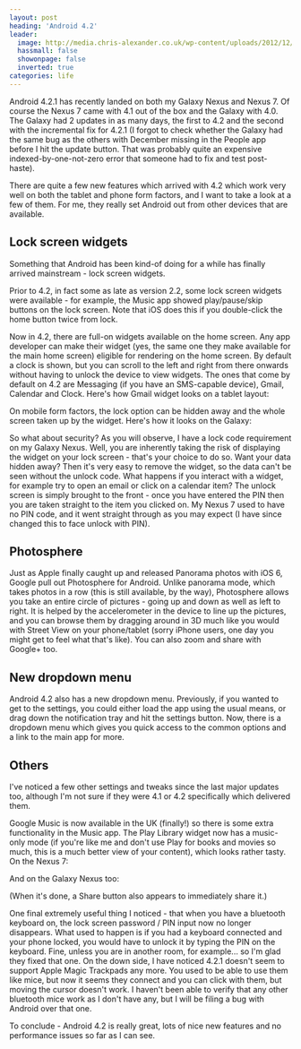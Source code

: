 ```yaml
---
layout: post
heading: 'Android 4.2'
leader:
  image: http://media.chris-alexander.co.uk/wp-content/uploads/2012/12/wpid-Screenshot_2012-12-02-12-17-19.png
  hassmall: false
  showonpage: false
  inverted: true
categories: life
---
```


Android 4.2.1 has recently landed on both my Galaxy Nexus and Nexus 7. Of course the Nexus 7 came with 4.1 out of the box and the Galaxy with 4.0. The Galaxy had 2 updates in as many days, the first to 4.2 and the second with the incremental fix for 4.2.1 (I forgot to check whether the Galaxy had the same bug as the others with December missing in the People app before I hit the update button. That was probably quite an expensive indexed-by-one-not-zero error that someone had to fix and test post-haste).

There are quite a few new features which arrived with 4.2 which work very well on both the tablet and phone form factors, and I want to take a look at a few of them. For me, they really set Android out from other devices that are available.

## Lock screen widgets

Something that Android has been kind-of doing for a while has finally arrived mainstream - lock screen widgets.

Prior to 4.2, in fact some as late as version 2.2, some lock screen widgets were available - for example, the Music app showed play/pause/skip buttons on the lock screen. Note that iOS does this if you double-click the home button twice from lock.

Now in 4.2, there are full-on widgets available on the home screen. Any app developer can make their widget (yes, the same one they make available for the main home screen) eligible for rendering on the home screen. By default a clock is shown, but you can scroll to the left and right from there onwards without having to unlock the device to view widgets. The ones that come by default on 4.2 are Messaging (if you have an SMS-capable device), Gmail, Calendar and Clock. Here's how Gmail widget looks on a tablet layout:

<!-- Replace missing image from http://media.chris-alexander.co.uk/wp-content/uploads/2012/12/wpid-Screenshot_2012-11-29-07-57-42.png -->

On mobile form factors, the lock option can be hidden away and the whole screen taken up by the widget. Here's how it looks on the Galaxy:

<!-- Replace missing image from http://media.chris-alexander.co.uk/wp-content/uploads/2012/12/wpid-Screenshot_2012-11-29-07-17-37.png -->

<!-- Replace missing image from http://media.chris-alexander.co.uk/wp-content/uploads/2012/12/wpid-Screenshot_2012-11-29-07-17-56.png -->

<!-- Replace missing image from http://media.chris-alexander.co.uk/wp-content/uploads/2012/12/wpid-Screenshot_2012-11-29-07-17-51.png -->

<!-- Replace missing image from http://media.chris-alexander.co.uk/wp-content/uploads/2012/12/wpid-Screenshot_2012-12-02-12-21-06.png -->

So what about security? As you will observe, I have a lock code requirement on my Galaxy Nexus. Well, you are inherently taking the risk of displaying the widget on your lock screen - that's your choice to do so. Want your data hidden away? Then it's very easy to remove the widget, so the data can't be seen without the unlock code. What happens if you interact with a widget, for example try to open an email or click on a calendar item? The unlock screen is simply brought to the front - once you have entered the PIN then you are taken straight to the item you clicked on. My Nexus 7 used to have no PIN code, and it went straight through as you may expect (I have since changed this to face unlock with PIN).

## Photosphere

Just as Apple finally caught up and released Panorama photos with iOS 6, Google pull out Photosphere for Android. Unlike panorama mode, which takes photos in a row (this is still available, by the way), Photosphere allows you take an entire circle of pictures - going up and down as well as left to right. It is helped by the accelerometer in the device to line up the pictures, and you can browse them by dragging around in 3D much like you would with Street View on your phone/tablet (sorry iPhone users, one day you might get to feel what that's like). You can also zoom and share with Google+ too.

## New dropdown menu

Android 4.2 also has a new dropdown menu. Previously, if you wanted to get to the settings, you could either load the app using the usual means, or drag down the notification tray and hit the settings button. Now, there is a dropdown menu which gives you quick access to the common options and a link to the main app for more.

<!-- Replace missing image from http://media.chris-alexander.co.uk/wp-content/uploads/2012/12/wpid-Screenshot_2012-11-29-07-18-20.png -->

<!-- Replace missing image from http://media.chris-alexander.co.uk/wp-content/uploads/2012/12/wpid-Screenshot_2012-12-02-12-11-20.png -->

## Others

I've noticed a few other settings and tweaks since the last major updates too, although I'm not sure if they were 4.1 or 4.2 specifically which delivered them.

Google Music is now available in the UK (finally!) so there is some extra functionality in the Music app. The Play Library widget now has a music-only mode (if you're like me and don't use Play for books and movies so much, this is a much better view of your content), which looks rather tasty. On the Nexus 7:

<!-- Replace missing image from http://media.chris-alexander.co.uk/wp-content/uploads/2012/12/wpid-Screenshot_2012-12-02-12-17-19.png -->

And on the Galaxy Nexus too:

<!-- Replace missing image from http://media.chris-alexander.co.uk/wp-content/uploads/2012/12/wpid-Screenshot_2012-12-02-12-17-41.png -->

<!-- Replace missing image from http://media.chris-alexander.co.uk/wp-content/uploads/2012/12/wpid-Screenshot_2012-12-02-12-18-56.png -->

(When it's done, a Share button also appears to immediately share it.)

One final extremely useful thing I noticed - that when you have a bluetooth keyboard on, the lock screen password / PIN input now no longer disappears. What used to happen is if you had a keyboard connected and your phone locked, you would have to unlock it by typing the PIN on the keyboard. Fine, unless you are in another room, for example... so I'm glad they fixed that one. On the down side, I have noticed 4.2.1 doesn't seem to support Apple Magic Trackpads any more. You used to be able to use them like mice, but now it seems they connect and you can click with them, but moving the cursor doesn't work. I haven't been able to verify that any other bluetooth mice work as I don't have any, but I will be filing a bug with Android over that one.

To conclude - Android 4.2 is really great, lots of nice new features and no performance issues so far as I can see.

